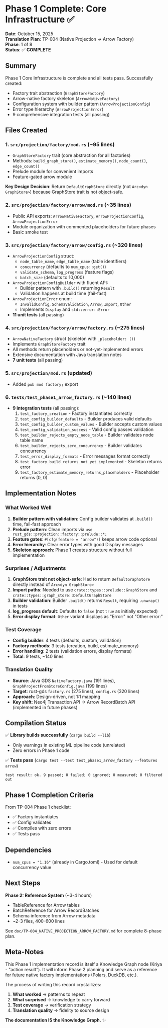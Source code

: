 # Phase 1 Complete: Core Infrastructure ✅

**Date**: October 15, 2025  
**Translation Plan**: TP-004 (Native Projection → Arrow Factory)  
**Phase**: 1 of 8  
**Status**: ✅ **COMPLETE**

## Summary

Phase 1 Core Infrastructure is complete and all tests pass. Successfully created:

- Factory trait abstraction (`GraphStoreFactory`)
- Arrow-native factory skeleton (`ArrowNativeFactory`)
- Configuration system with builder pattern (`ArrowProjectionConfig`)
- Error type hierarchy (`ArrowProjectionError`)
- 9 comprehensive integration tests (all passing)

## Files Created

### 1. `src/projection/factory/mod.rs` (~95 lines)

- `GraphStoreFactory` trait (core abstraction for all factories)
- Methods: `build_graph_store()`, `estimate_memory()`, `node_count()`, `edge_count()`
- Prelude module for convenient imports
- Feature-gated arrow module

**Key Design Decision**: Return `DefaultGraphStore` directly (not `Arc<dyn GraphStore>`) because GraphStore trait is not object-safe.

### 2. `src/projection/factory/arrow/mod.rs` (~35 lines)

- Public API exports: `ArrowNativeFactory`, `ArrowProjectionConfig`, `ArrowProjectionError`
- Module organization with commented placeholders for future phases
- Basic smoke test

### 3. `src/projection/factory/arrow/config.rs` (~320 lines)

- `ArrowProjectionConfig` struct:
  - `node_table_name`, `edge_table_name` (table identifiers)
  - `concurrency` (defaults to `num_cpus::get()`)
  - `validate_schema`, `log_progress` (feature flags)
  - `batch_size` (defaults to 10,000)
- `ArrowProjectionConfigBuilder` with fluent API:
  - Builder pattern with `.build()` returning `Result`
  - Validation happens at build time (fail-fast)
- `ArrowProjectionError` enum:
  - `InvalidConfig`, `SchemaValidation`, `Arrow`, `Import`, `Other`
  - Implements `Display` and `std::error::Error`
- **11 unit tests** (all passing)

### 4. `src/projection/factory/arrow/factory.rs` (~275 lines)

- `ArrowNativeFactory` struct (skeleton with `_placeholder: ()`)
- Implements `GraphStoreFactory` trait
- All methods return placeholders or not-yet-implemented errors
- Extensive documentation with Java translation notes
- **7 unit tests** (all passing)

### 5. `src/projection/mod.rs` (updated)

- Added `pub mod factory;` export

### 6. `tests/test_phase1_arrow_factory.rs` (~140 lines)

- **9 integration tests** (all passing):
  1. `test_factory_creation` - Factory instantiates correctly
  2. `test_config_builder_defaults` - Builder produces valid defaults
  3. `test_config_builder_custom_values` - Builder accepts custom values
  4. `test_config_validation_success` - Valid config passes validation
  5. `test_builder_rejects_empty_node_table` - Builder validates node table name
  6. `test_builder_rejects_zero_concurrency` - Builder validates concurrency
  7. `test_error_display_formats` - Error messages format correctly
  8. `test_factory_build_returns_not_yet_implemented` - Skeleton returns error
  9. `test_factory_estimate_memory_returns_placeholders` - Placeholder returns (0, 0)

## Implementation Notes

### What Worked Well

1. **Builder pattern with validation**: Config builder validates at `.build()` time, fail-fast approach
2. **Prelude pattern**: Clean imports via `use rust_gds::projection::factory::prelude::*;`
3. **Feature gates**: `#[cfg(feature = "arrow")]` keeps arrow code optional
4. **Error hierarchy**: Clear error types with good Display messages
5. **Skeleton approach**: Phase 1 creates structure without full implementation

### Surprises / Adjustments

1. **GraphStore trait not object-safe**: Had to return `DefaultGraphStore` directly instead of `Arc<dyn GraphStore>`
2. **Import paths**: Needed to use `crate::types::prelude::GraphStore` and `crate::types::graph_store::DefaultGraphStore`
3. **Builder validation**: Builder `.build()` returns `Result`, requiring `.unwrap()` in tests
4. **log_progress default**: Defaults to `false` (not `true` as initially expected)
5. **Error display format**: `Other` variant displays as "Error:" not "Other error:"

### Test Coverage

- **Config builder**: 4 tests (defaults, custom, validation)
- **Factory methods**: 3 tests (creation, build, estimate_memory)
- **Error handling**: 2 tests (validation errors, display formats)
- **Total**: 9 tests, ~140 lines

### Translation Quality

- **Source**: Java GDS `NativeFactory.java` (191 lines), `GraphProjectFromStoreConfig.java` (199 lines)
- **Target**: rust-gds `factory.rs` (275 lines), `config.rs` (320 lines)
- **Approach**: Design-driven, not 1:1 mapping
- **Key shift**: Neo4j Transaction API → Arrow RecordBatch API (implemented in future phases)

## Compilation Status

✅ **Library builds successfully** (`cargo build --lib`)

- Only warnings in existing ML pipeline code (unrelated)
- Zero errors in Phase 1 code

✅ **Tests pass** (`cargo test --test test_phase1_arrow_factory --features arrow`)

```
test result: ok. 9 passed; 0 failed; 0 ignored; 0 measured; 0 filtered out
```

## Phase 1 Completion Criteria

From TP-004 Phase 1 checklist:

- ✅ Factory instantiates
- ✅ Config validates
- ✅ Compiles with zero errors
- ✅ Tests pass

## Dependencies

- `num_cpus = "1.16"` (already in Cargo.toml) - Used for default concurrency value

## Next Steps

**Phase 2: Reference System** (~3-4 hours)

- TableReference for Arrow tables
- BatchReference for Arrow RecordBatches
- Schema inference from Arrow metadata
- ~2-3 files, 400-600 lines

See `doc/TP-004_NATIVE_PROJECTION_ARROW_FACTORY.md` for complete 8-phase plan.

## Meta-Notes

This Phase 1 implementation record is itself a Knowledge Graph node (Kriya - "action result"). It will inform Phase 2 planning and serve as a reference for future native factory implementations (Polars, DuckDB, etc.).

The process of writing this record crystallizes:

1. **What worked** → patterns to repeat
2. **What surprised** → knowledge to carry forward
3. **Test coverage** → verification strategy
4. **Translation quality** → fidelity to source design

**The documentation IS the Knowledge Graph.** ✨
